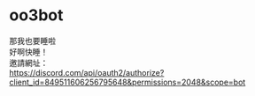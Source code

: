 # oo3bot
那我也要睡啦  
好啊快睡！  
邀請網址：  
https://discord.com/api/oauth2/authorize?client_id=849511606256795648&permissions=2048&scope=bot
